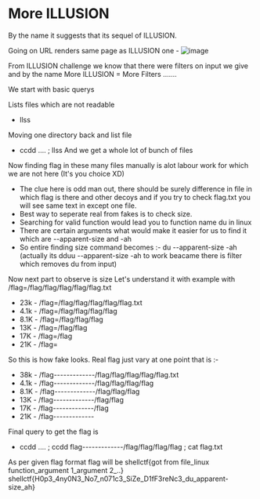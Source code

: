 # More ILLUSION

By the name it suggests that its sequel of ILLUSION.

Going on URL renders same page as ILLUSION one -
![image](https://user-images.githubusercontent.com/86155751/183234961-d12abafe-3e56-4718-ba02-a03169dcc713.png)

From ILLUSION challenge we know that there were filters on input we give and by the name More ILLUSION = More Filters .......

We start with basic querys

Lists files which are not readable
- llss

Moving one directory back and list file 
- ccdd .... ; llss
And we get a whole lot of bunch of files

Now finding flag in these many files manually is alot labour work for which we are not here (It's you choice XD)
- The clue here is odd man out, there should be surely difference in file in which flag is there and other decoys and if you try to check flag.txt you will see same text in except one file.
- Best way to seperate real from fakes is to check size.
- Searching for valid function would lead you to function name du in linux
- There are certain arguments what would make it easier for us to find it which are --apparent-size and -ah
- So entire finding size command becomes :- du --apparent-size -ah (actually its dduu --apparent-size -ah to work beacame there is filter which removes du from input)

Now next part to observe is size
Let's understand it with example with /flag=/flag/flag/flag/flag/flag.txt

- 23k    - /flag=/flag/flag/flag/flag/flag.txt
- 4.1k   - /flag=/flag/flag/flag/flag
- 8.1K   - /flag=/flag/flag/flag
- 13K    - /flag=/flag/flag
- 17K    - /flag=/flag
- 21K    - /flag=

So this is how fake looks.
Real flag just vary at one point that is :-
- 38k    - /flag-------------/flag/flag/flag/flag/flag.txt
- 4.1k   - /flag-------------/flag/flag/flag/flag
- 8.1K   - /flag-------------/flag/flag/flag
- 13K    - /flag-------------/flag/flag
- 17K    - /flag-------------/flag
- 21K    - /flag-------------

Final query to get the flag is
- ccdd .... ; ccdd flag-------------/flag/flag/flag/flag ; cat flag.txt

As per given flag format flag will be shellctf{got from file_linux function_argument 1_argument 2_..}
shellctf{H0p3_4ny0N3_No7_n071c3_SiZe_D1fF3reNc3_du_apparent-size_ah}


